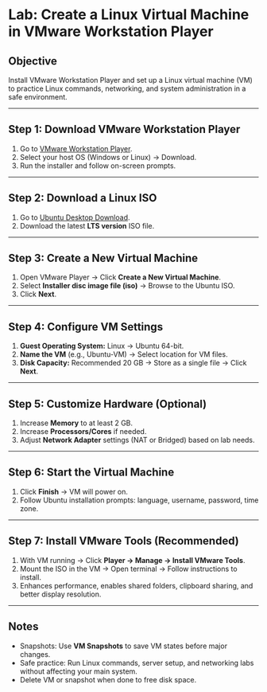 # Lab: Create a Linux Virtual Machine in VMware Workstation Player

## Objective
Install VMware Workstation Player and set up a Linux virtual machine (VM) to practice Linux commands, networking, and system administration in a safe environment.

---

## Step 1: Download VMware Workstation Player
1. Go to [VMware Workstation Player](https://www.vmware.com/products/workstation-player.html).  
2. Select your host OS (Windows or Linux) → Download.  
3. Run the installer and follow on-screen prompts.  

---

## Step 2: Download a Linux ISO
1. Go to [Ubuntu Desktop Download](https://ubuntu.com/download/desktop).  
2. Download the latest **LTS version** ISO file.  

---

## Step 3: Create a New Virtual Machine
1. Open VMware Player → Click **Create a New Virtual Machine**.  
2. Select **Installer disc image file (iso)** → Browse to the Ubuntu ISO.  
3. Click **Next**.  

---

## Step 4: Configure VM Settings
1. **Guest Operating System:** Linux → Ubuntu 64-bit.  
2. **Name the VM** (e.g., Ubuntu-VM) → Select location for VM files.  
3. **Disk Capacity:** Recommended 20 GB → Store as a single file → Click **Next**.  

---

## Step 5: Customize Hardware (Optional)
1. Increase **Memory** to at least 2 GB.  
2. Increase **Processors/Cores** if needed.  
3. Adjust **Network Adapter** settings (NAT or Bridged) based on lab needs.  

---

## Step 6: Start the Virtual Machine
1. Click **Finish** → VM will power on.  
2. Follow Ubuntu installation prompts: language, username, password, time zone.  

---

## Step 7: Install VMware Tools (Recommended)
1. With VM running → Click **Player → Manage → Install VMware Tools**.  
2. Mount the ISO in the VM → Open terminal → Follow instructions to install.  
3. Enhances performance, enables shared folders, clipboard sharing, and better display resolution.  

---

## Notes
- Snapshots: Use **VM Snapshots** to save VM states before major changes.  
- Safe practice: Run Linux commands, server setup, and networking labs without affecting your main system.  
- Delete VM or snapshot when done to free disk space.
